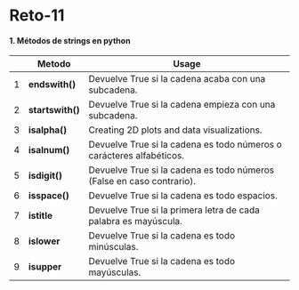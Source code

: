 # Reto-11
#### 1. Métodos de strings en python

|   | Metodo         | Usage                                                                 |
|---|-----------------|----------------------------------------------------------------------|
|1| **endswith()**    | Devuelve True si la cadena acaba con una subcadena.                  | 
|2| **startswith()**  | Devuelve True si la cadena empieza con una subcadena.                | 
|3| **isalpha()**     | Creating 2D plots and data visualizations.                           | 
|4| **isalnum()**     | Devuelve True si la cadena es todo números o carácteres alfabéticos. |
|5| **isdigit()**     | Devuelve True si la cadena es todo números (False en caso contrario).|
|6| **isspace()**     | Devuelve True si la cadena es todo espacios.                         | 
|7| **istitle**       | Devuelve True si la primera letra de cada palabra es mayúscula.      | 
|8| **islower**       | Devuelve True si la cadena es todo minúsculas.                       |
|9| **isupper**       | Devuelve True si la cadena es todo mayúsculas.                       |

